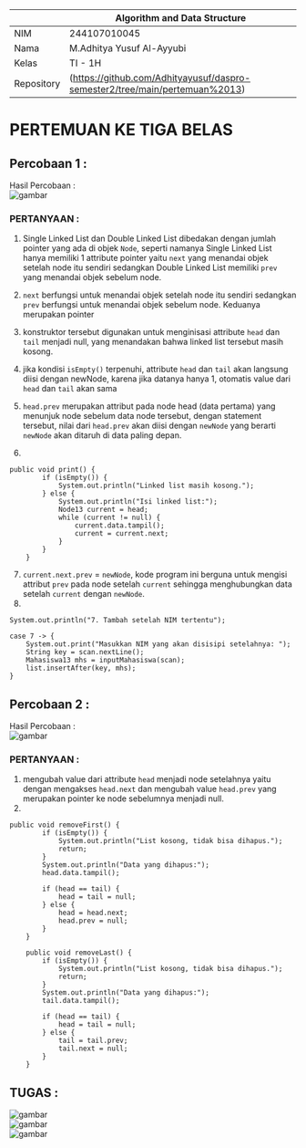 |  | Algorithm and Data Structure |
|--|--|
| NIM |   244107010045|
| Nama |  M.Adhitya Yusuf Al-Ayyubi |
| Kelas | TI - 1H |
| Repository | (https://github.com/Adhityayusuf/daspro-semester2/tree/main/pertemuan%2013)     

# PERTEMUAN KE TIGA BELAS    

## Percobaan 1 :      

Hasil Percobaan :     
![gambar](../gambar/gambar1.13.png)       

### PERTANYAAN :
1. Single Linked List dan Double Linked List dibedakan dengan jumlah pointer yang ada di objek `Node`, seperti namanya Single Linked List hanya memiliki 1 attribute pointer yaitu `next` yang menandai objek setelah node itu sendiri sedangkan Double Linked List memiliki `prev` yang menandai objek sebelum node.

2. `next` berfungsi untuk menandai objek setelah node itu sendiri sedangkan `prev` berfungsi untuk menandai objek sebelum node. Keduanya merupakan pointer

3. konstruktor tersebut digunakan untuk menginisasi attribute `head` dan `tail` menjadi null, yang menandakan bahwa linked list tersebut masih kosong.

4. jika kondisi `isEmpty()` terpenuhi, attribute `head` dan `tail` akan langsung diisi dengan newNode, karena jika datanya hanya 1, otomatis value dari `head` dan `tail` akan sama

5. `head.prev` merupakan attribut pada node head (data pertama) yang menunjuk node sebelum data node tersebut, dengan statement tersebut, nilai dari `head.prev` akan diisi dengan `newNode` yang berarti `newNode` akan ditaruh di data paling depan.         

6. 
```
public void print() {
        if (isEmpty()) {
            System.out.println("Linked list masih kosong.");
        } else {
            System.out.println("Isi linked list:");
            Node13 current = head;
            while (current != null) {
                current.data.tampil();
                current = current.next;
            }
        }
    }
```          
7. `current.next.prev` = `newNode`, kode program ini berguna untuk mengisi attribut `prev` pada node setelah `current` sehingga menghubungkan data setelah `current` dengan `newNode`.         
8. 
```
System.out.println("7. Tambah setelah NIM tertentu");
```
```
case 7 -> {
    System.out.print("Masukkan NIM yang akan disisipi setelahnya: ");
    String key = scan.nextLine();
    Mahasiswa13 mhs = inputMahasiswa(scan);
    list.insertAfter(key, mhs);
}
```

## Percobaan 2 :          

Hasil Percobaan :          
![gambar](../gambar/gambar2.13.png)       

### PERTANYAAN :
1. mengubah value dari attribute `head` menjadi node setelahnya yaitu dengan mengakses `head.next` dan mengubah value `head.prev` yang merupakan pointer ke node sebelumnya menjadi null.
2. 
```
public void removeFirst() {
        if (isEmpty()) {
            System.out.println("List kosong, tidak bisa dihapus.");
            return;
        }
        System.out.println("Data yang dihapus:");
        head.data.tampil();

        if (head == tail) {
            head = tail = null;
        } else {
            head = head.next;
            head.prev = null;
        }
    }

    public void removeLast() {
        if (isEmpty()) {
            System.out.println("List kosong, tidak bisa dihapus.");
            return;
        }
        System.out.println("Data yang dihapus:");
        tail.data.tampil();

        if (head == tail) {
            head = tail = null;
        } else {
            tail = tail.prev;
            tail.next = null;
        }
    }
```

## TUGAS :    
![gambar](../gambar/gambar3.13.png)       
![gambar](../gambar/gambar4.13.png)       
![gambar](../gambar/gambar5.13.png)       